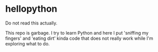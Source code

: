 # hellopython

Do not read this actually. 

This repo is garbage. I try to learn Python and here I put 'sniffing my fingers' and 'eating dirt' kinda code that does not really work while I'm exploring what to do.
